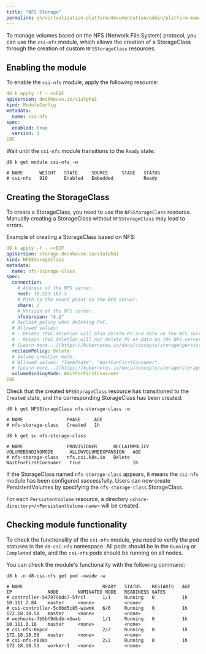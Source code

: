 ```yaml
---
title: "NFS Storage"
permalink: en/virtualization-platform/documentation/admin/platform-management/storage/external/nfs.html
---
```


To manage volumes based on the NFS (Network File System) protocol, you can use the `csi-nfs` module, which allows the creation of a StorageClass through the creation of custom `NFSStorageClass` resources.

## Enabling the module

To enable the `csi-nfs` module, apply the following resource:

```yaml
d8 k apply -f - <<EOF
apiVersion: deckhouse.io/v1alpha1
kind: ModuleConfig
metadata:
  name: csi-nfs
spec:
  enabled: true
  version: 1
EOF
```

Wait until the `csi-nfs` module transitions to the `Ready` state:

```shell
d8 k get module csi-nfs -w

# NAME      WEIGHT   STATE     SOURCE     STAGE   STATUS
# csi-nfs   910      Enabled   Embedded           Ready
```

## Creating the StorageClass

To create a StorageClass, you need to use the `NFSStorageClass` resource. Manually creating a StorageClass without `NFSStorageClass` may lead to errors.

Example of creating a StorageClass based on NFS:

```yaml
d8 k apply -f - <<EOF
apiVersion: storage.deckhouse.io/v1alpha1
kind: NFSStorageClass
metadata:
  name: nfs-storage-class
spec:
  connection:
    # Address of the NFS server.
    host: 10.223.187.3
    # Path to the mount point on the NFS server.
    share: /
    # Version of the NFS server.
    nfsVersion: "4.1"
  # Reclaim policy when deleting PVC.
  # Allowed values:
  # - Delete (PVC deletion will also delete PV and data on the NFS server).
  # - Retain (PVC deletion will not delete PV or data on the NFS server, requiring manual removal by the user).
  # [Learn more...](https://kubernetes.io/docs/concepts/storage/persistent-volumes/#reclaiming)
  reclaimPolicy: Delete
  # Volume creation mode.
  # Allowed values: "Immediate", "WaitForFirstConsumer".
  # [Learn more...](https://kubernetes.io/docs/concepts/storage/storage-classes/#volume-binding-mode)
  volumeBindingMode: WaitForFirstConsumer
EOF
```

Check that the created `NFSStorageClass` resource has transitioned to the `Created` state, and the corresponding StorageClass has been created:

```shell
d8 k get NFSStorageClass nfs-storage-class -w

# NAME                PHASE     AGE
# nfs-storage-class   Created   1h

d8 k get sc nfs-storage-class

# NAME                PROVISIONER      RECLAIMPOLICY   VOLUMEBINDINGMODE      ALLOWVOLUMEEXPANSION   AGE
# nfs-storage-class   nfs.csi.k8s.io   Delete          WaitForFirstConsumer   true                   1h
```

If the StorageClass named `nfs-storage-class` appears, it means the `csi-nfs` module has been configured successfully. Users can now create PersistentVolumes by specifying the `nfs-storage-class` StorageClass.

For each `PersistentVolume` resource, a directory `<share-directory>/<PersistentVolume-name>` will be created.

## Checking module functionality

To check the functionality of the `csi-nfs` module, you need to verify the pod statuses in the `d8-csi-nfs` namespace.
All pods should be in the `Running` or `Completed` state, and the `csi-nfs` pods should be running on all nodes.

You can check the module's functionality with the following command:

```shell
d8 k -n d8-csi-nfs get pod -owide -w

# NAME                             READY   STATUS    RESTARTS   AGE   IP             NODE       NOMINATED NODE   READINESS GATES
# controller-547979bdc7-5frcl      1/1     Running   0          1h    10.111.2.84    master     <none>           <none>
# csi-controller-5c6bd5c85-wzwmk   6/6     Running   0          1h    172.18.18.50   master     <none>           <none>
# webhooks-7b5bf9dbdb-m5wxb        1/1     Running   0          1h    10.111.0.16    master     <none>           <none>
# csi-nfs-8mpcd                    2/2     Running   0          1h    172.18.18.50   master     <none>           <none>
# csi-nfs-n6sks                    2/2     Running   0          1h    172.18.18.51   worker-1   <none>           <none>
```
